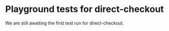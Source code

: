 # Playground tests for direct-checkout
We are still awaiting the first test run for direct-checkout.
